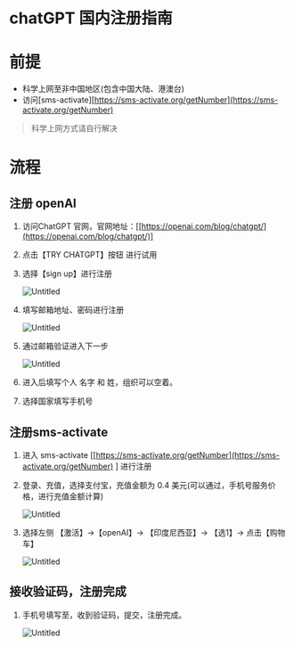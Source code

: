 # chatGPT 国内注册指南

# 前提

- 科学上网至非中国地区(包含中国大陆、港澳台)
- 访问[sms-activate][https://sms-activate.org/getNumber](https://sms-activate.org/getNumber)

> 科学上网方式请自行解决
>

# 流程

## 注册 openAI

1. 访问ChatGPT 官网，官网地址：[[https://openai.com/blog/chatgpt/](https://openai.com/blog/chatgpt/)]
2. 点击【TRY CHATGPT】按钮 进行试用
3. 选择【sign up】进行注册

   ![Untitled](https://tianlj.notion.site/image/https%3A%2F%2Fs3-us-west-2.amazonaws.com%2Fsecure.notion-static.com%2Fe903e99d-a435-4a6d-9cc2-ed7016ef920d%2FUntitled.png?id=5624a041-4da4-46df-b3c7-0b37352b9331&table=block&spaceId=ec500d2c-c8f8-4fff-b940-f5b099d03b65&width=1060&userId=&cache=v2)

4. 填写邮箱地址、密码进行注册

   ![Untitled](https://tianlj.notion.site/image/https%3A%2F%2Fs3-us-west-2.amazonaws.com%2Fsecure.notion-static.com%2F988fab5f-fa6b-4add-b514-a9671a373b85%2FUntitled.png?id=884ddc00-5134-4b6b-bee7-ccecc8c6226a&table=block&spaceId=ec500d2c-c8f8-4fff-b940-f5b099d03b65&width=2000&userId=&cache=v2)

5. 通过邮箱验证进入下一步

   ![Untitled](https://tianlj.notion.site/image/https%3A%2F%2Fs3-us-west-2.amazonaws.com%2Fsecure.notion-static.com%2Fb32255bb-5e3f-46a1-b153-cc6ec5640b7d%2FUntitled.png?id=706b72ed-2820-4976-b626-7b3c45814c3f&table=block&spaceId=ec500d2c-c8f8-4fff-b940-f5b099d03b65&width=1150&userId=&cache=v2)

6. 进入后填写个人 名字 和 姓，组织可以空着。
7. 选择国家填写手机号

## 注册sms-activate

1. 进入 sms-activate [[https://sms-activate.org/getNumber](https://sms-activate.org/getNumber) ] 进行注册
2. 登录、充值，选择支付宝，充值金额为 0.4 美元(可以通过，手机号服务价格，进行充值金额计算)

   ![Untitled](https://tianlj.notion.site/image/https%3A%2F%2Fs3-us-west-2.amazonaws.com%2Fsecure.notion-static.com%2Ff1481f64-3f95-4bbc-af81-70cea9c1caf3%2FUntitled.png?id=e8541707-8130-49b9-8c9f-896b4504db35&table=block&spaceId=ec500d2c-c8f8-4fff-b940-f5b099d03b65&width=860&userId=&cache=v2)

3. 选择左侧 【激活】→【openAI】→ 【印度尼西亚】→ 【选1】→ 点击【购物车】

   ![Untitled](https://tianlj.notion.site/image/https%3A%2F%2Fs3-us-west-2.amazonaws.com%2Fsecure.notion-static.com%2Fde1f8b68-76f6-41cd-80a1-49f7bcd54c2a%2FUntitled.png?id=a34a1d80-ab4b-4c10-8be0-5f355a992f6b&table=block&spaceId=ec500d2c-c8f8-4fff-b940-f5b099d03b65&width=1150&userId=&cache=v2)


## 接收验证码，注册完成

1. 手机号填写至，收到验证码，提交，注册完成。

   ![Untitled](https://tianlj.notion.site/image/https%3A%2F%2Fs3-us-west-2.amazonaws.com%2Fsecure.notion-static.com%2Fc8ddca03-b5f5-45d0-b472-099f42aaf80c%2FUntitled.png?id=3542732a-e9ac-4140-8ab1-5ff52b92cc1b&table=block&spaceId=ec500d2c-c8f8-4fff-b940-f5b099d03b65&width=2000&userId=&cache=v2)